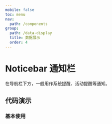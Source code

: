 ```yaml
---
mobile: false
toc: menu
nav:
  path: /components
group:
  path: /data-display
  title: 数据展示
  order: 4
---
```

# Noticebar 通知栏

在导航栏下方，一般用作系统提醒、活动提醒等通知。

## 代码演示

### 基本使用

<code src="./demo/demo1.tsx"></code>

<API src="./Noticebar.tsx" props="actions|closable|icon|scrollable|type|wrap|onClose"></API>

